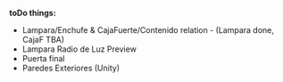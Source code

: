 **toDo things:**
- Lampara/Enchufe & CajaFuerte/Contenido relation - (Lampara done, CajaF TBA)
- Lampara Radio de Luz Preview
- Puerta final
- Paredes Exteriores (Unity)

